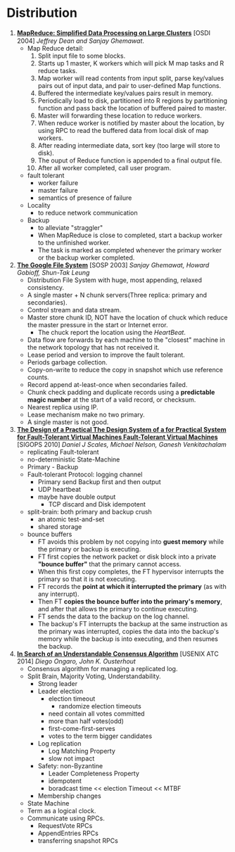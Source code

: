 # Distribution

1. [**MapReduce: Simpliﬁed Data Processing on Large Clusters**](https://github.com/iofu728/PaperRead/blob/master/paper/System/Distribution/mapreduce.pdf) [OSDI 2004] _Jeffrey Dean and Sanjay Ghemawat_.
   - Map Reduce detail:
     1. Split input file to some blocks.
     2. Starts up 1 master, K workers which will pick M map tasks and R reduce tasks.
     3. Map worker will read contents from input split, parse key/values pairs out of input data, and pair to user-defined Map functions.
     4. Buffered the intermediate key/values pairs result in memory.
     5. Periodically load to disk, partitioned into R regions by partitioning function and pass back the location of buffered paired to master.
     6. Master will forwarding these location to reduce workers.
     7. When reduce worker is notified by master about the location, by using RPC to read the buffered data from local disk of map workers.
     8. After reading intermediate data, sort key (too large will store to disk).
     9. The ouput of Reduce function is appended to a final output file.
     10. After all worker completed, call user program.
   - fault tolerant
     - worker failure
     - master failure
     - semantics of presence of failure
   - Locality
     - to reduce network communication
   - Backup
     - to alleviate "straggler"
     - When MapReduce is close to completed, start a backup worker to the unfinished worker.
     - The task is marked as completed whenever the primary worker or the backup worker completed.
2. [**The Google File System**](https://github.com/iofu728/PaperRead/blob/master/paper/System/Distribution/gfs.pdf) [SOSP 2003] _Sanjay Ghemawat, Howard Gobioff, Shun-Tak Leung_
   - Distribution File System with huge, most appending, relaxed consistency.
   - A single master + N chunk servers(Three replica: primary and secondaries).
   - Control stream and data stream.
   - Master store chunk ID, NOT have the location of chuck which reduce the master pressure in the start or Internet error.
     - The chuck report the location using the _HeartBeat_.
   - Data flow are forwards by each machine to the "closest" machine in the network topology that has not received it.
   - Lease period and version to improve the fault tolerant.
   - Periods garbage collection.
   - Copy-on-write to reduce the copy in snapshot which use reference counts.
   - Record append at-least-once when secondaries failed.
   - Chunk check padding and duplicate records using a **predictable magic number** at the start of a valid record, or checksum.
   - Nearest replica using IP.
   - Lease mechanism make no two primary.
   - A single master is not good.
3. [**The Design of a Practical The Design System of a for Practical System for Fault-Tolerant Virtual Machines Fault-Tolerant Virtual Machines**](https://github.com/iofu728/PaperRead/blob/master/paper/System/Distribution/vm-ft.pdf) [SIGOPS 2010] _Daniel J Scales, Michael Nelson, Ganesh Venkitachalam_
   - replicating Fault-tolerant
   - no-deterministic State-Machine
   - Primary - Backup
   - Fault-tolerant Protocol: logging channel
     - Primary send Backup first and then output
     - UDP heartbeat
     - maybe have double output
       - TCP discard and Disk idempotent
   - split-brain: both primary and backup crush
     - an atomic test-and-set
     - shared storage
   - bounce buffers
     - FT avoids this problem by not copying into **guest memory** while the primary or backup is executing.
     - FT first copies the network packet or disk block into a private **"bounce buffer"** that the primary cannot access.
     - When this first copy completes, the FT hypervisor interrupts the primary so that it is not executing.
     - FT records the **point at which it interrupted the primary** (as with any interrupt).
     - Then FT **copies the bounce buffer into the primary's memory**, and after that allows the primary to continue executing.
     - FT sends the data to the backup on the log channel.
     - The backup's FT interrupts the backup at the same instruction as the primary was interrupted, copies the data into the backup's memory while the backup is into executing, and then resumes the backup.
4. [**In Search of an Understandable Consensus Algorithm**](https://github.com//iofu728/PaperRead/blob/master/paper/System/Distribution/raft-extended.pdf) [USENIX ATC 2014] _Diego Ongaro, John K. Ousterhout_
   - Consensus algorithm for managing a replicated log.
   - Split Brain, Majority Voting, Understandability.
     - Strong leader
     - Leader election
       - election timeout
         - randomize election timeouts
       - need contain all votes committed
       - more than half votes(odd)
       - first-come-first-serves
       - votes to the term bigger candidates
     - Log replication
       - Log Matching Property
       - slow not impact
     - Safety: non-Byzantine
       - Leader Completeness Property
       - idempotent
       - boradcast time << election Timeout << MTBF
     - Membership changes
   - State Machine
   - Term as a logical clock.
   - Communicate using RPCs.
     - RequestVote RPCs
     - AppendEntries RPCs
     - transferring snapshot RPCs
